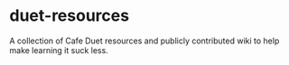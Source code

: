 duet-resources
==============

A collection of Cafe Duet resources and publicly contributed wiki to help make learning it suck less.
